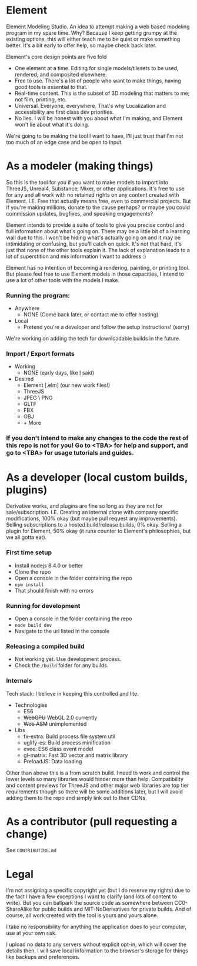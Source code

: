 # Element
Element Modeling Studio. An idea to attempt making a web based modeling program in my spare time. Why? Because I keep getting grumpy at the existing options, this will either teach me to be quiet or make something better. It's a bit early to offer help, so maybe check back later.

Element's core design points are five fold
* One element at a time. Editing for single models/tilesets to be used, rendered, and composited elsewhere.
* Free to use. There's a lot of people who want to make things, having good tools is essential to that.
* Real-time content. This is the subset of 3D modeling that matters to me; not film, printing, etc.
* Universal. Everyone, everywhere. That's why Localization and accessibility are first class dev priorities.
* No lies. I will be honest with you about what I'm making, and Element won't lie about what it's doing.

We're going to be making the tool I want to have, I'll just trust that I'm not too much of an edge case and be open to input.

# As a modeler (making things)
So this is the tool for you if you want to make models to import into ThreeJS, Unreal4, Substance, Mixer, or other applications. It's free to use for any and all work with no retained rights on any content created with Element. I.E. Free that actually means free, even to commercial projects. But if you're making millions, donate to the cause perhaps? or maybe you could commission updates, bugfixes, and speaking engagements?

Element intends to provide a suite of tools to give you precise control and full information about what's going on. There may be a little bit of a learning wall due to this. I won't be hiding what's actually going on and it may be intimidating or confusing, but you'll catch on quick. It's not that hard, it's just that none of the other tools explain it. The lack of explanation leads to a lot of superstition and mis information I want to address :)

Element has no intention of becoming a rendering, painting, or printing tool. But please feel free to use Element models in those capacities, I intend to use a lot of other tools with the models I make.

### Running the program:
* Anywhere
    * NONE (Come back later, or contact me to offer hosting)
* Local
    * Pretend you're a developer and follow the setup instructions! (sorry)

We're working on adding the tech for downloadable builds in the future.

### Import / Export formats
* Working
   * NONE (early days, like I said)
* Desired
   * Element \[.elm] (our new work files!)
   * ThreeJS
   * JPEG \ PNG
   * GLTF
   * FBX
   * OBJ
   * \+ More

### If you don't intend to make any changes to the code the rest of this repo is not for you! Go to \<TBA\> for help and support, and go to \<TBA\> for usage tutorials and guides.

# As a developer (local custom builds, plugins)
Derivative works, and plugins are fine so long as they are not for sale/subscription. I.E. Creating an internal clone with company specific modifications, 100% okay (but maybe pull request any improvements). Selling subscriptions to a hosted build/release builds, 0% okay. Selling a plugin for Element, 50% okay (it runs counter to Element's philosophies, but we all gotta eat).

### First time setup
* Install nodejs 8.4.0 or better
* Clone the repo
* Open a console in the folder containing the repo
* `npm install`
* That should finish with no errors

### Running for development
* Open a console in the folder containing the repo
* `node build dev`
* Navigate to the url listed in the console

### Releasing a compiled build
* Not working yet. Use development process.
* Check the `/build` folder for any builds.

### Internals
Tech stack: I believe in keeping this controlled and lite.
* Technologies
   * ES6
   * ~~WebGPU~~ WebGL 2.0 currently
   * ~~Web ASM~~ unimplemented
* Libs
   * fx-extra: Build process file system util
   * uglify-es: Build process minification
   * evee: ES6 class event model
   * gl-matrix: Fast 3D vector and matrix library
   * PreloadJS: Data loading

Other than above this is a from scratch build. I need to work and control the lower levels so many libraries would hinder more than help. Compatibility and content previews for ThreeJS and other major web libraries are top tier requirements though so there will be some additions later, but I will avoid adding them to the repo and simply link out to their CDNs.

# As a contributor (pull requesting a change)
See `CONTRIBUTING.md`

# Legal
I'm not assigning a specific copyright yet (but I do reserve my rights) due to the fact I have a few exceptions I want to clarify (and lots of content to write). But you can ballpark the source code as somewhere between CC0-ShareAlike for public builds and MIT-NoDerivatives for private builds. And of course, all work created with the tool is yours and yours alone.

I take no responsibility for anything the application does to your computer, use at your own risk.

I upload no data to any servers without explicit opt-in, which will cover the details then. I will save local information to the browser's storage for things like backups and preferences.
